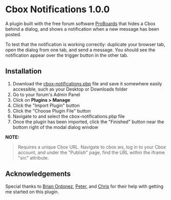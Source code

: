 # Cbox Notifications 1.0.0
A plugin built with the free forum software [ProBoards](https://proboards.com/) that hides a Cbox behind a dialog, and shows a notification when a new message has been posted.

To test that the notification is working correctly: duplicate your browser tab, open the dialog from one tab, and send a message. You should see the notification appear over the trigger button in the other tab.

## Installation
1. Download the [cbox-notifications.pbp](cbox-notifications.pbp) file and save it somewhere easily accessible, such as your Desktop or Downloads folder
2. Go to your forum's Admin Panel
3. Click on **Plugins > Manage**
4. Click the "Import Plugin" button
5. Click the "Choose Plugin File" button
6. Navigate to and select the cbox-notifications.pbp file
7. Once the plugin has been imported, click the "Finished" button near the bottom right of the modal dialog window

**NOTE:**
> Requires a unique Cbox URL. Navigate to cbox.ws, log in to your Cbox account, and under the "Publish" page, find the URL within the iframe "src" attribute.

## Acknowledgements
Special thanks to [Brian Ordonez](http://support.proboards.com/user/33409), [Peter](http://support.proboards.com/user/2671), and [Chris](http://support.proboards.com/user/65613) for their help with getting me started on this plugin.
